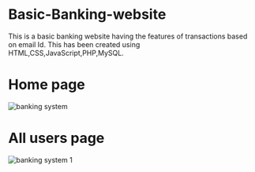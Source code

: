 # Basic-Banking-website
This is a basic banking website having the features of transactions based on email Id.
This has been created using HTML,CSS,JavaScript,PHP,MySQL.

# Home page
![banking system](https://user-images.githubusercontent.com/83593359/176747550-ed1ae5a0-c98d-45a4-98ae-9e98471029f7.png)

# All users page
![banking system 1](https://user-images.githubusercontent.com/83593359/176747568-288eacb3-6cb1-4c00-b475-64e3e4c4780b.png)
